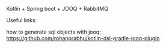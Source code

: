 Kotlin + Spring boot + JOOQ + RabbitMQ


Useful links:

how to generate sql objects with jooq:
    https://github.com/rohanprabhu/kotlin-dsl-gradle-jooq-plugin